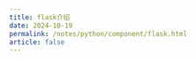 ```yaml
---
title: flask介绍
date: 2024-10-19
permalink: /notes/python/component/flask.html
article: false
---
```

